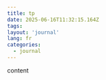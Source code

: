 ```yaml
---
title: tp
date: 2025-06-16T11:32:15.164Z
tags:
layout: 'journal'
lang: fr
categories: 
  - journal
---
```

content 